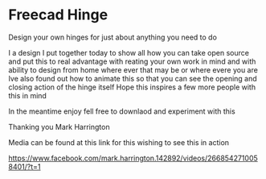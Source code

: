 
# Freecad Hinge

Design your own hinges for just about anything you need  to do 

I  a design I put together today to show  all how you can  take open source and put this to real advantage 
with reating your own work  in mind  and with ability to  design from home where ever that may be  or where evere you are 
Ive also  found out how to animate this  so that you can see the  opening and closing action of the hinge  itself 
Hope this inspires a few more people  with this in mind 

In the meantime enjoy  fell free to downlaod  and experiment with this 

Thanking you Mark Harrington 

Media can be found at this link for this wishing to see this in action

https://www.facebook.com/mark.harrington.142892/videos/2668542710058401/?t=1


